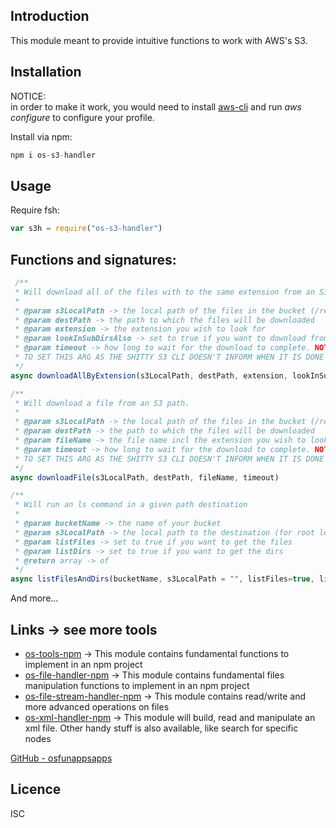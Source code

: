 Introduction
------------

This module meant to provide intuitive functions to work with AWS's S3.

## Installation

NOTICE:  
in order to make it work, you would need to install [aws-cli](https://docs.aws.amazon.com/cli/latest/userguide/cli-chap-configure.html)
and run *aws configure* to configure your profile.

Install via npm:
```js    
npm i os-s3-handler
```

## Usage       
Require fsh:
```js
var s3h = require("os-s3-handler")
```
## Functions and signatures:
```js    
 /**
 * Will download all of the files with to the same extension from an S3 path.
 *
 * @param s3LocalPath -> the local path of the files in the bucket (/remotes/Samsung)
 * @param destPath -> the path to which the files will be downloaded
 * @param extension -> the extension you wish to look for
 * @param lookInSubDirsAlso -> set to true if you want to download from sub dirs as well
 * @param timeout -> how long to wait for the download to complete. NOTICE: IT'S IMPERATIVE
 * TO SET THIS ARG AS THE SHITTY S3 CLI DOESN'T INFORM WHEN IT IS DONE DOWNLOADING FILES.
 */
async downloadAllByExtension(s3LocalPath, destPath, extension, lookInSubDirsAlso, timeout)

/**
 * Will download a file from an S3 path.
 *
 * @param s3LocalPath -> the local path of the files in the bucket (/remotes/Samsung)
 * @param destPath -> the path to which the files will be downloaded
 * @param fileName -> the file name incl the extension you wish to look for
 * @param timeout -> how long to wait for the download to complete. NOTICE: IT'S IMPERATIVE
 * TO SET THIS ARG AS THE SHITTY S3 CLI DOESN'T INFORM WHEN IT IS DONE DOWNLOADING FILES.
 */
async downloadFile(s3LocalPath, destPath, fileName, timeout) 

/**
 * Will run an ls command in a given path destination
 *
 * @param bucketName -> the name of your bucket
 * @param s3LocalPath -> the local path to the destination (for root leave as is)
 * @param listFiles -> set to true if you want to get the files
 * @param listDirs -> set to true if you want to get the dirs
 * @return array -> of
 */
async listFilesAndDirs(bucketName, s3LocalPath = "", listFiles=true, listDirs=true)
```  
And more...


## Links -> see more tools
* [os-tools-npm](https://github.com/osfunapps/os-tools-npm) -> This module contains fundamental functions to implement in an npm project
* [os-file-handler-npm](https://github.com/osfunapps/os-file-handler-npm) -> This module contains fundamental files manipulation functions to implement in an npm project
* [os-file-stream-handler-npm](https://github.com/osfunapps/os-file-stream-handler-npm) -> This module contains read/write and more advanced operations on files
* [os-xml-handler-npm](https://github.com/osfunapps/os-xml-handler-npm) -> This module will build, read and manipulate an xml file. Other handy stuff is also available, like search for specific nodes

[GitHub - osfunappsapps](https://github.com/osfunapps)

## Licence
ISC